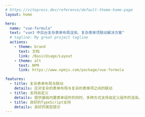 ```yaml
---
# https://vitepress.dev/reference/default-theme-home-page
layout: home

hero:
  name: "vue-formula"
  text: "vue3 中后台复杂表单布局渲染、复杂表单项联动解决方案"
  # tagline: My great project tagline
  actions:
    - theme: brand
      text: 文档
      link: /BasicUsage/Layout
    - theme: alt
      text: NPM
      link: https://www.npmjs.com/package/vue-formula

features:
  - title: 复杂表单布局与联动
    details: 应对复杂的表单布局与复杂的表单项之间的联动
  - title: 支持自定义
    details: 提供基础内置表单组件的同时，多种方式支持自定义组件的渲染。
  - title: 良好的TypeScript支持
    details: 良好的类型提示
---
```


